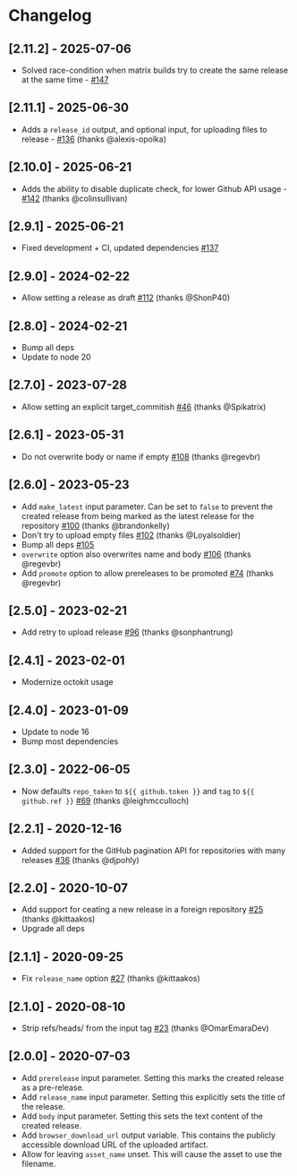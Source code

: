 # Changelog

## [2.11.2] - 2025-07-06
- Solved race-condition when matrix builds try to create the same release at the same time - [#147](https://github.com/svenstaro/upload-release-action/pull/147)

## [2.11.1] - 2025-06-30
- Adds a `release_id` output, and optional input, for uploading files to release - [#136](https://github.com/svenstaro/upload-release-action/pull/136) (thanks @alexis-opolka)

## [2.10.0] - 2025-06-21
- Adds the ability to disable duplicate check, for lower Github API usage - [#142](https://github.com/svenstaro/upload-release-action/pull/142) (thanks @colinsullivan)

## [2.9.1] - 2025-06-21
- Fixed development + CI, updated dependencies [#137](https://github.com/svenstaro/upload-release-action/pull/137)

## [2.9.0] - 2024-02-22
- Allow setting a release as draft [#112](https://github.com/svenstaro/upload-release-action/pull/112) (thanks @ShonP40)

## [2.8.0] - 2024-02-21
- Bump all deps
- Update to node 20

## [2.7.0] - 2023-07-28
- Allow setting an explicit target_commitish [#46](https://github.com/svenstaro/upload-release-action/pull/46) (thanks @Spikatrix)

## [2.6.1] - 2023-05-31
- Do not overwrite body or name if empty [#108](https://github.com/svenstaro/upload-release-action/pull/108) (thanks @regevbr)

## [2.6.0] - 2023-05-23
- Add `make_latest` input parameter. Can be set to `false` to prevent the created release from being marked as the latest release for the repository [#100](https://github.com/svenstaro/upload-release-action/pull/100) (thanks @brandonkelly)
- Don't try to upload empty files [#102](https://github.com/svenstaro/upload-release-action/pull/102) (thanks @Loyalsoldier)
- Bump all deps [#105](https://github.com/svenstaro/upload-release-action/pull/105)
- `overwrite` option also overwrites name and body [#106](https://github.com/svenstaro/upload-release-action/pull/106) (thanks @regevbr)
- Add `promote` option to allow prereleases to be promoted [#74](https://github.com/svenstaro/upload-release-action/pull/74) (thanks @regevbr)

## [2.5.0] - 2023-02-21
- Add retry to upload release [#96](https://github.com/svenstaro/upload-release-action/pull/96) (thanks @sonphantrung)

## [2.4.1] - 2023-02-01
- Modernize octokit usage

## [2.4.0] - 2023-01-09
- Update to node 16
- Bump most dependencies

## [2.3.0] - 2022-06-05
- Now defaults `repo_token` to `${{ github.token }}` and `tag` to `${{ github.ref }}` [#69](https://github.com/svenstaro/upload-release-action/pull/69) (thanks @leighmcculloch)

## [2.2.1] - 2020-12-16
- Added support for the GitHub pagination API for repositories with many releases [#36](https://github.com/svenstaro/upload-release-action/pull/36) (thanks @djpohly)

## [2.2.0] - 2020-10-07
- Add support for ceating a new release in a foreign repository [#25](https://github.com/svenstaro/upload-release-action/pull/25) (thanks @kittaakos)
- Upgrade all deps

## [2.1.1] - 2020-09-25
- Fix `release_name` option [#27](https://github.com/svenstaro/upload-release-action/pull/27) (thanks @kittaakos)

## [2.1.0] - 2020-08-10
- Strip refs/heads/ from the input tag [#23](https://github.com/svenstaro/upload-release-action/pull/23) (thanks @OmarEmaraDev)

## [2.0.0] - 2020-07-03
- Add `prerelease` input parameter. Setting this marks the created release as a pre-release.
- Add `release_name` input parameter. Setting this explicitly sets the title of the release.
- Add `body` input parameter. Setting this sets the text content of the created release.
- Add `browser_download_url` output variable. This contains the publicly accessible download URL of the uploaded artifact.
- Allow for leaving `asset_name` unset. This will cause the asset to use the filename.
